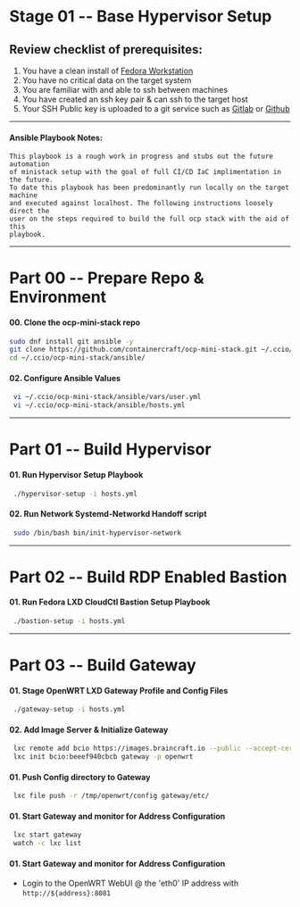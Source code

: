 # Stage 01 -- Base Hypervisor Setup
## Review checklist of prerequisites:
1. You have a clean install of [Fedora Workstation](https://getfedora.org/en/workstation/)
2. You have no critical data on the target system
3. You are familiar with and able to ssh between machines
4. You have created an ssh key pair & can ssh to the target host
5. Your SSH Public key is uploaded to a git service such as [Gitlab](https://gitlab.com/) or [Github](https://github.com/)
    
--------------------------------------------------------------------------------
#### Ansible Playbook Notes:
````
This playbook is a rough work in progress and stubs out the future automation
of ministack setup with the goal of full CI/CD IaC implimentation in the future.
To date this playbook has been predominantly run locally on the target machine 
and executed against localhost. The following instructions loosely direct the
user on the steps required to build the full ocp stack with the aid of this
playbook. 
````
--------------------------------------------------------------------------------
# Part 00 -- Prepare Repo & Environment
#### 00\. Clone the ocp-mini-stack repo
```sh
sudo dnf install git ansible -y
git clone https://github.com/containercraft/ocp-mini-stack.git ~/.ccio/ocp-mini-stack
cd ~/.ccio/ocp-mini-stack/ansible/
```
#### 02\. Configure Ansible Values
```sh
 vi ~/.ccio/ocp-mini-stack/ansible/vars/user.yml
 vi ~/.ccio/ocp-mini-stack/ansible/hosts.yml
```
--------------------------------------------------------------------------------
# Part 01 -- Build Hypervisor
#### 01\. Run Hypervisor Setup Playbook
```sh
 ./hypervisor-setup -i hosts.yml
```
#### 02\. Run Network Systemd-Networkd Handoff script
```sh
 sudo /bin/bash bin/init-hypervisor-network
```
--------------------------------------------------------------------------------
# Part 02 -- Build RDP Enabled Bastion
#### 01\. Run Fedora LXD CloudCtl Bastion Setup Playbook
```sh
 ./bastion-setup -i hosts.yml
```
--------------------------------------------------------------------------------
# Part 03 -- Build Gateway
#### 01\. Stage OpenWRT LXD Gateway Profile and Config Files
```sh
 ./gateway-setup -i hosts.yml
```
#### 02\. Add Image Server & Initialize Gateway
```sh
 lxc remote add bcio https://images.braincraft.io --public --accept-certificate
 lxc init bcio:beeef940cbcb gateway -p openwrt
```
#### 01\. Push Config directory to Gateway
```sh
 lxc file push -r /tmp/openwrt/config gateway/etc/
```
#### 01\. Start Gateway and monitor for Address Configuration
```sh
 lxc start gateway
 watch -c lxc list
```
#### 01\. Start Gateway and monitor for Address Configuration
  - Login to the OpenWRT WebUI @ the 'eth0' IP address with `http://${address}:8081`
